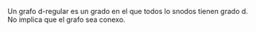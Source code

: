 Un grafo d-regular es un grado en el que todos lo snodos tienen grado d. No implica que el grafo sea conexo.  